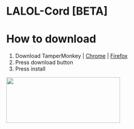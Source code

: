 # LALOL-Cord [BETA]

# How to download
1. Download TamperMonkey | [Chrome](https://chrome.google.com/webstore/detail/tampermonkey/dhdgffkkebhmkfjojejmpbldmpobfkfo) | [Firefox](https://addons.mozilla.org/ru/firefox/addon/tampermonkey)
2. Press download button
3. Press install

[<img src='http://www.pngall.com/wp-content/uploads/2/Download-Button-PNG-Image.png' height='120' width
='300'>](https://github.com/Its-LALOL/LALOL-Cord/raw/main/a.user.js "Download.")
